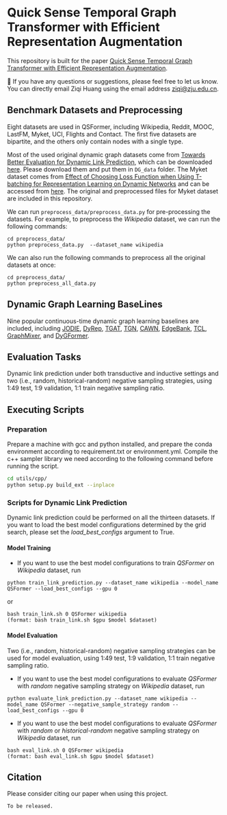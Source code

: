 # Quick Sense Temporal Graph Transformer with Efficient Representation Augmentation

This repository is built for the paper [Quick Sense Temporal Graph Transformer with Efficient Representation Augmentation](https://).

🔔 If you have any questions or suggestions, please feel free to let us know.
You can directly email Ziqi Huang using the email address ziqi@zju.edu.cn.

## Benchmark Datasets and Preprocessing

Eight datasets are used in QSFormer, including Wikipedia, Reddit, MOOC, LastFM, Myket, UCI, Flights and Contact.
The first five datasets are bipartite, and the others only contain nodes with a single type.

Most of the used original dynamic graph datasets come from [Towards Better Evaluation for Dynamic Link Prediction](https://openreview.net/forum?id=1GVpwr2Tfdg),
which can be downloaded [here](https://zenodo.org/record/7213796#.Y1cO6y8r30o).
Please download them and put them in ``DG_data`` folder.
The Myket dataset comes from [Effect of Choosing Loss Function when Using T-batching for Representation Learning on Dynamic Networks](https://arxiv.org/abs/2308.06862) and
can be accessed from [here](https://github.com/erfanloghmani/myket-android-application-market-dataset).
The original and preprocessed files for Myket dataset are included in this repository.

We can run ``preprocess_data/preprocess_data.py`` for pre-processing the datasets.
For example, to preprocess the *Wikipedia* dataset, we can run the following commands:

```{bash}
cd preprocess_data/
python preprocess_data.py  --dataset_name wikipedia
```

We can also run the following commands to preprocess all the original datasets at once:

```{bash}
cd preprocess_data/
python preprocess_all_data.py
```

## Dynamic Graph Learning BaseLines

Nine popular continuous-time dynamic graph learning baselines are included, including
[JODIE](https://dl.acm.org/doi/10.1145/3292500.3330895),
[DyRep](https://openreview.net/forum?id=HyePrhR5KX),
[TGAT](https://openreview.net/forum?id=rJeW1yHYwH),
[TGN](https://arxiv.org/abs/2006.10637),
[CAWN](https://openreview.net/forum?id=KYPz4YsCPj),
[EdgeBank](https://openreview.net/forum?id=1GVpwr2Tfdg),
[TCL](https://arxiv.org/abs/2105.07944),
[GraphMixer](https://openreview.net/forum?id=ayPPc0SyLv1), and
[DyGFormer](https://arxiv.org/abs/2303.13047).

## Evaluation Tasks

Dynamic link prediction under both transductive and inductive settings and two (i.e., random, historical-random) negative sampling strategies,
using 1:49 test, 1:9 validation, 1:1 train negative sampling ratio.

## Executing Scripts

### Preparation

Prepare a machine with gcc and python installed, and prepare the conda environment according to requirement.txt or environment.yml.
Compile the c++ sampler library we need according to the following command before running the script.

```bash
cd utils/cpp/
python setup.py build_ext --inplace
```

### Scripts for Dynamic Link Prediction

Dynamic link prediction could be performed on all the thirteen datasets.
If you want to load the best model configurations determined by the grid search, please set the *load_best_configs* argument to True.

#### Model Training

* If you want to use the best model configurations to train *QSFormer* on *Wikipedia* dataset, run

```{bash}
python train_link_prediction.py --dataset_name wikipedia --model_name QSFormer --load_best_configs --gpu 0
```

or

```{bash}
bash train_link.sh 0 QSFormer wikipedia
(format: bash train_link.sh $gpu $model $dataset)
```

#### Model Evaluation

Two (i.e., random, historical-random) negative sampling strategies can be used for model evaluation, using 1:49 test, 1:9 validation, 1:1 train negative sampling ratio.

* If you want to use the best model configurations to evaluate *QSFormer* with *random* negative sampling strategy on *Wikipedia* dataset, run

```{bash}
python evaluate_link_prediction.py --dataset_name wikipedia --model_name QSFormer --negative_sample_strategy random --load_best_configs --gpu 0
```

* If you want to use the best model configurations to evaluate *QSFormer* with *random* or *historical-random* negative sampling strategy on *Wikipedia* dataset, run

```{bash}
bash eval_link.sh 0 QSFormer wikipedia
(format: bash eval_link.sh $gpu $model $dataset)
```

## Citation

Please consider citing our paper when using this project.

```
To be released.
```